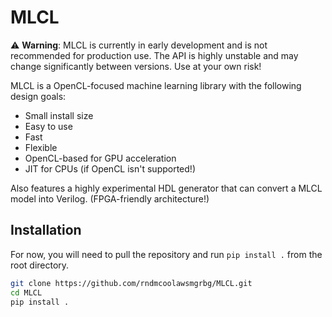 # MLCL

⚠️ **Warning**: MLCL is currently in early development and is not recommended for production use. The API is highly unstable and may change significantly between versions. Use at your own risk!

MLCL is a OpenCL-focused machine learning library with the following design goals:
- Small install size
- Easy to use
- Fast
- Flexible
- OpenCL-based for GPU acceleration
- JIT for CPUs (if OpenCL isn't supported!)

Also features a highly experimental HDL generator that can convert a MLCL model into Verilog. (FPGA-friendly architecture!)

## Installation

For now, you will need to pull the repository and run `pip install .` from the root directory.

```bash
git clone https://github.com/rndmcoolawsmgrbg/MLCL.git
cd MLCL
pip install .
```

